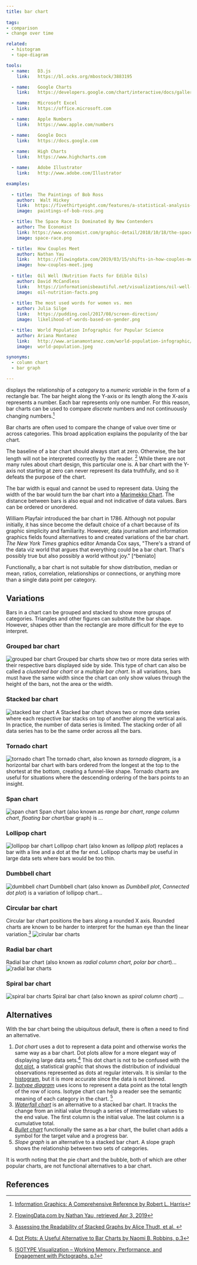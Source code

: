 ```yaml
---
title: bar chart
  
tags:
- comparison
- change over time

related:
  - histogram
  - tape-diagram

tools:
  - name:   D3.js
    link:   https://bl.ocks.org/mbostock/3883195

  - name:   Google Charts
    link:   https://developers.google.com/chart/interactive/docs/gallery/barchart

  - name:   Microsoft Excel
    link:   https://office.microsoft.com

  - name:   Apple Numbers
    link:   https://www.apple.com/numbers

  - name:   Google Docs
    link:   https://docs.google.com
    
  - name:   High Charts
    link:   https://www.highcharts.com

  - name:   Adobe Illustrator
    link:   http://www.adobe.com/Illustrator

examples:
  
  - title:  The Paintings of Bob Ross
    author:  Walt Hickey
    link:  https://fivethirtyeight.com/features/a-statistical-analysis-of-the-work-of-bob-ross/
    image:  paintings-of-bob-ross.png

  - title: The Space Race Is Dominated By New Contenders
    author: The Economist
    link: https://www.economist.com/graphic-detail/2018/10/18/the-space-race-is-dominated-by-new-contenders
    image: space-race.png

  - title:  How Couples Meet
    author: Nathan Yau
    link:   https://flowingdata.com/2019/03/15/shifts-in-how-couples-meet-online-takes-the-top-spot/
    image:  how-couples-meet.jpeg
 
  - title:  Oil Well (Nutrition Facts for Edible Oils)
    author: David McCandless
    link:   https://informationisbeautiful.net/visualizations/oil-well-every-cooking-oil-compared/
    image:  oil-nutrition-facts.png
    
  - title: The most used words for women vs. men
    author: Julia Silge
    link:   https://pudding.cool/2017/08/screen-direction/
    image:  likelihood-of-words-based-on-gender.png

  - title:  World Population Infographic for Popular Science
    author: Ariana Montanez
    link:   http://www.arianamontanez.com/world-population-infographic/
    image:  world-population.jpeg

synonyms:
  - column chart
  - bar graph

---
```


displays the relationship of a *category* to a *numeric variable* in the form of a rectangle bar. The bar height along the Y-axis or its length along the X-axis represents a number.  Each bar represents only one number. For this reason, bar charts can be used to compare *discrete* numbers and not continuously changing numbers.[^harris]

<!--more-->

Bar charts are often used to compare the change of value over time or across categories. This broad application explains the popularity of the bar chart. 


The baseline of a bar chart should always start at zero. Otherwise, the bar length will not be interpreted correctly by the reader. [^yau] While there are not many rules about chart design, this particular one is. A bar chart with the Y-axis not starting at zero can never represent its data truthfully, and so it defeats the purpose of the chart.

The bar width is equal and cannot be used to represent data. Using the width of the bar would turn the bar chart into a [Marimekko Chart](/marimekko-chart). The distance between bars is also equal and not indicative of data values. Bars can be ordered or unordered.

William Playfair introduced the bar chart in 1786. Although not popular initially, it has since become the default choice of a chart because of its graphic simplicity and familiarity. However, data journalism and information graphics fields found alternatives to and created variations of the bar chart.  *The New York Times* graphics editor Amanda Cox says, "There's a strand of the data viz world that argues that everything could be a bar chart. That's possibly true but also possibly a world without joy." [^beniato]

Functionally, a bar chart is not suitable for show distribution, median or mean, ratios, correlation, relationships or connections, or anything more than a single data point per category. 

## Variations
Bars in a chart can be grouped and stacked to show more groups of categories. Triangles and other figures can substitute the bar shape. However, shapes other than the rectangle are more difficult for the eye to interpret.

### Grouped bar chart
<img src="grouped-bar-chart.svg" alt=" grouped bar chart" class=" f-right-half"/> Grouped bar charts show two or more data series with their respective bars displayed side by side. This type of chart can also be called a *clustered bar chart* or a *multiple bar chart*. In all variations, bars must have the same width since the chart can only show values through the height of the bars, not the area or the width.

### Stacked bar chart
<img src="stacked-bar-chart.svg" alt= "stacked bar chart" class=" f-right-half"/> A Stacked bar chart shows two or more data series where each respective bar stacks on top of another along the vertical axis.  In practice, the number of data series is limited. The stacking order of all data series has to be the same order across all the bars.

### Tornado chart
<img src= "tornado-chart.svg" alt= "tornado chart" class=" f-right-half"/> The tornado chart, also known as *tornado diagram*, is a horizontal bar chart with bars ordered from the longest at the top to the shortest at the bottom, creating a funnel-like shape. Tornado charts are useful for situations where the descending ordering of the bars points to an insight.

### Span chart
<img src="span-chart.svg" alt="span chart" class="f-right-half" /> Span chart (also known as *range bar chart*, *range column chart*, *floating bar chart*/bar graph) is ...

### Lollipop chart
<img src="lollipop-chart.svg" alt="lollipop bar chart" class="f-right-half" /> Lollipop chart (also known as *lollipop plot*) replaces a bar with a line and a dot at the far end. Lollipop charts may be useful in large data sets where bars would be too thin.

### Dumbbell chart
<img src="dumbbell-chart.svg" alt="dumbbell chart" class="f-right-half" /> Dumbbell chart (also known as *Dumbbell plot*, *Connected dot plot*) is a variation of lollipop chart...

### Circular bar chart
Circular bar chart positions the bars along a rounded X axis. Rounded charts are known to be harder to interpret for the human eye than the linear variation.[^thudt]
<img src="circular-bar-chart.svg" alt="cirular bar charts" class="f-full" /> 

### Radial bar chart
Radial bar chart (also known as *radial column chart*, *polar bar chart*)...
<img src="radial-bar-chart.svg" alt="radial bar charts" class="f-full" />

### Spiral bar chart
<img src="spiral-bar-chart.svg" alt="spiral bar charts" class="f-right-half" /> Spiral bar chart (also known as *spiral column chart*) ...


## Alternatives
With the bar chart being the ubiquitous default, there is often a need to find an alternative. 

1. *Dot chart* uses a dot to represent a data point and otherwise works the same way as a bar chart. Dot plots allow for a more elegant way of displaying large data sets.[^robbins] This dot chart is not to be confused with the [dot plot](/dot-plot), a statistical graphic that shows the distribution of individual observations represented as dots at regular intervals. It is similar to the [histogram](/histogram), but it is more accurate since the data is not binned.
2. [*Isotype diagram*](/isotype-diagram) uses icons to represent a data point as the total length of the row of icons. Isotype chart can help a reader see the semantic meaning of each category in the chart. [^haroz]
3. [*Waterfall chart*](/waterfall-chart) is an alternative to a stacked bar chart. It tracks the change from an initial value through a series of intermediate values to the end value. The first column is the initial value. The last column is a cumulative total.
4. [*Bullet chart*](/bullet-chart) functionally the same as a bar chart, the bullet chart adds a symbol for the target value and a progress bar.
5. *Slope graph* is an alternative to a stacked bar chart. A slope graph shows the relationship between two sets of categories.

It is worth noting that the pie chart and the bubble, both of which are other popular charts, are not functional alternatives to a bar chart.

## References
[^harris]: [Information Graphics: A Comprehensive Reference by Robert L. Harris](https://books.google.com/books?id=LT1RXREvkGIC)
[^berinato]: ["The Power of Visualization's "Aha!" Moments" by Scott Berinato, Harvard Business Review, retrieved Apr 3, 2019](https://hbr.org/2013/03/power-of-visualizations-aha-moment)
[^yau]: [FlowingData.com by Nathan Yau, retrieved Apr 3, 2019](https://flowingdata.com/2015/08/31/bar-chart-baselines-start-at-zero/)
[^thudt]: [Assessing the Readability of Stacked Graphs by Alice Thudt, et al. ](https://hal.inria.fr/hal-01587962/document)
[^robbins]: [Dot Plots: A Useful Alternative to Bar Charts by Naomi B. Robbins, p.3](http://perceptualedge.com/articles/b-eye/dot_plots.pdf)
[^knaflic]: [Storytelling with Data: A Data Visualization Guide for Business Professionals by Cole Nussbaumer Knaflic, pp.55-56](https://books.google.com/books?id=IheRCgAAQBAJ&printsec=frontcover&dq=alternative+to+%22bar+graph%22&hl=en&sa=X&ved=0ahUKEwib7qDuyrbhAhUlGKYKHWDxAqAQ6AEILzAB#v=onepage&q=bar%20chart&f=false)
[^haroz]: [ISOTYPE Visualization – Working Memory, Performance, and Engagement with Pictographs, p.1](http://steveharoz.com/research/isotype/ISOTYPE_Visualization_CHI2015_Haroz_Kosara_Franconeri.pdf)
